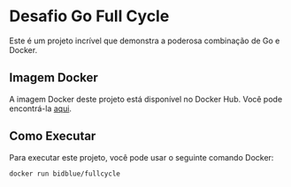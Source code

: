 # Desafio Go Full Cycle

Este é um projeto incrível que demonstra a poderosa combinação de Go e Docker.

## Imagem Docker

A imagem Docker deste projeto está disponível no Docker Hub. Você pode encontrá-la [aqui](https://hub.docker.com/r/bidblue/fullcycle).

## Como Executar

Para executar este projeto, você pode usar o seguinte comando Docker:

```bash
docker run bidblue/fullcycle

